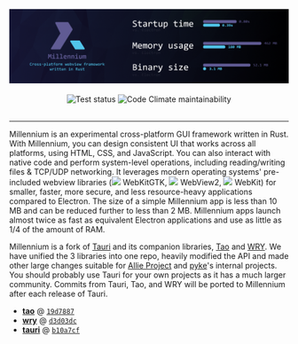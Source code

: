 <div align=center>
	<img src="banner.png" width=1920>
	<br /><br />
	<img alt="Test status" src="https://img.shields.io/github/workflow/status/pykeio/millennium/test-millennium?event=push&style=flat-square"> <img alt="Code Climate maintainability" src="https://img.shields.io/codeclimate/maintainability/pykeio/millennium?label=maintainability&style=flat-square">
	<br /><br />
	<hr />
</div>

Millennium is an experimental cross-platform GUI framework written in Rust. With Millennium, you can design consistent UI that works across all platforms, using HTML, CSS, and JavaScript. You can also interact with native code and perform system-level operations, including reading/writing files & TCP/UDP networking. It leverages modern operating systems' pre-included webview libraries (<img src="https://cdn.jsdelivr.net/gh/devicons/devicon/icons/ubuntu/ubuntu-plain.svg" height=14 /> WebKitGTK, <img src="https://cdn.jsdelivr.net/gh/devicons/devicon/icons/windows8/windows8-original.svg" height=14 /> WebView2, <img src="https://cdn.jsdelivr.net/gh/devicons/devicon/icons/apple/apple-original.svg" height=14 /> WebKit) for smaller, faster, more secure, and less resource-heavy applications compared to Electron. The size of a simple Millennium app is less than 10 MB and can be reduced further to less than 2 MB. Millennium apps launch almost twice as fast as equivalent Electron applications and use as little as 1/4 of the amount of RAM.

Millennium is a fork of [Tauri](https://tauri.studio/) and its companion libraries, [Tao](https://github.com/tauri-apps/tao/) and [WRY](https://github.com/tauri-apps/wry). We have unified the 3 libraries into one repo, heavily modified the API and made other large changes suitable for [Allie Project](https://github.com/allie-project/) and [pyke](https://github.com/pykeio/)'s internal projects. You should probably use Tauri for your own projects as it has a much larger community. Commits from Tauri, Tao, and WRY will be ported to Millennium after each release of Tauri.

* [**tao**](https://github.com/tauri-apps/tao) @ [`19d7887`](https://github.com/tauri-apps/tao/tree/19d788700687515f0f854e9bf53fd9b628f9640e/)
* [**wry**](https://github.com/tauri-apps/wry) @ [`d3d03dc`](https://github.com/tauri-apps/tao/tree/d3d03dc247bc0a45328b5d471877538bc740f51a/)
* [**tauri**](https://github.com/tauri-apps/tauri) @ [`b10a7cf`](https://github.com/tauri-apps/tauri/tree/b10a7cfa00b50019939d2b063a81584a73d81284/)
